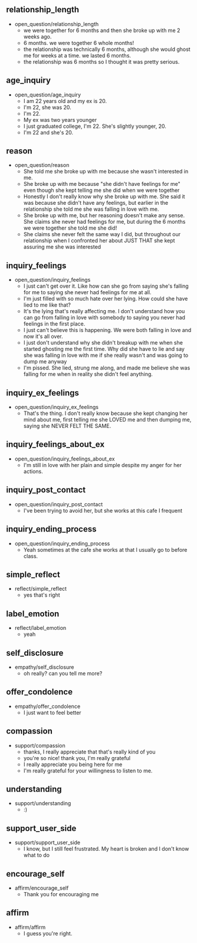 ## relationship_length
* open_question/relationship_length
    - we were together for 6 months and then she broke up with me 2 weeks ago.	
    - 6 months. we were together 6 whole months!	
    - the relationship was technically 6 months, although she would ghost me for weeks at a time.	we lasted 6 months.	
    - the relationship was 6 months so I thought it was pretty serious.

## age_inquiry
* open_question/age_inquiry
    - I am 22 years old and my ex is 20.	
    - I'm 22, she was 20.	
    - I'm 22. 
    - My ex was two years younger	
    - I just graduated college, I'm 22. She's slightly younger, 20.	
    - I'm 22 and she's 20.

## reason
* open_question/reason
    - She told me she broke up with me because she wasn't interested in me. 	
    - She broke up with me because "she didn't have feelings for me" even though she kept telling me she did when we were together	
    - Honestly I don't really know why she broke up with me. She said it was because she didn't have any feelings, but earlier in the relationship she told me she was falling in love with me.	
    - She broke up with me, but her reasoning doesn't make any sense. She claims she never had feelings for me, but during the 6 months we were together she told me she did!	
    - She claims she never felt the same way I did, but throughout our relationship when I confronted her about JUST THAT she kept assuring me she was interested

## inquiry_feelings
* open_question/inquiry_feelings
    - I just can't get over it. Like how can she go from saying she's falling for me to saying she never had feelings for me at all.	
    - I'm just filled with so much hate over her lying. How could she have lied to me like that?
    - It's the lying that's really affecting me. I don't understand how you can go from falling in love with somebody to saying you never had feelings in the first place. 	
    - I just can't believe this is happening. We were both falling in love and now it's all over. 
    - I just don't understand why she didn't breakup with me when she started ghosting me the first time. Why did she have to lie and say she was falling in love with me if she really wasn't and was going to dump me anyway	
    - I'm pissed. She lied, strung me along, and made me believe she was falling for me when in reality she didn't feel anything.

## inquiry_ex_feelings
* open_question/inquiry_ex_feelings
    - That's the thing. I don't really know because she kept changing her mind about me, first telling me she LOVED me and then dumping me, saying she NEVER FELT THE SAME.

## inquiry_feelings_about_ex
* open_question/inquiry_feelings_about_ex
    - I'm still in love with her plain and simple despite my anger for her actions.

## inquiry_post_contact
* open_question/inquiry_post_contact
    - I've been trying to avoid her, but she works at this cafe I frequent

## inquiry_ending_process
* open_question/inquiry_ending_process
    - Yeah sometimes at the cafe she works at that I usually go to before class. 

## simple_reflect
* reflect/simple_reflect
    - yes that's right

## label_emotion
* reflect/label_emotion
    - yeah

## self_disclosure
* empathy/self_disclosure
    - oh really? can you tell me more?

## offer_condolence
* empathy/offer_condolence
    - I just want to feel better

## compassion
* support/compassion
    - thanks, I really appreciate that	that's really kind of you	
    - you're so nice!	thank you, I'm really grateful	
    - I really appreciate you being here for me	
    - I'm really grateful for your willingness to listen to me.

## understanding
* support/understanding
    - :)

## support_user_side
* support/support_user_side
    - I know, but I still feel frustrated. My heart is broken and I don't know what to do

## encourage_self
* affirm/encourage_self	
    - Thank you for encouraging me

## affirm
* affirm/affirm
    - I guess you're right.   

